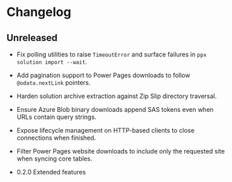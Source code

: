 # Changelog

## Unreleased

- Fix polling utilities to raise `TimeoutError` and surface failures in `ppx solution import --wait`.
- Add pagination support to Power Pages downloads to follow `@odata.nextLink` pointers.
- Harden solution archive extraction against Zip Slip directory traversal.
- Ensure Azure Blob binary downloads append SAS tokens even when URLs contain query strings.
- Expose lifecycle management on HTTP-based clients to close connections when finished.
- Filter Power Pages website downloads to include only the requested site when syncing core tables.

- 0.2.0 Extended features
